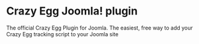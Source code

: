 # Crazy Egg Joomla! plugin

The official Crazy Egg Plugin for Joomla. The easiest, free way to add your Crazy Egg tracking script to your Joomla site
